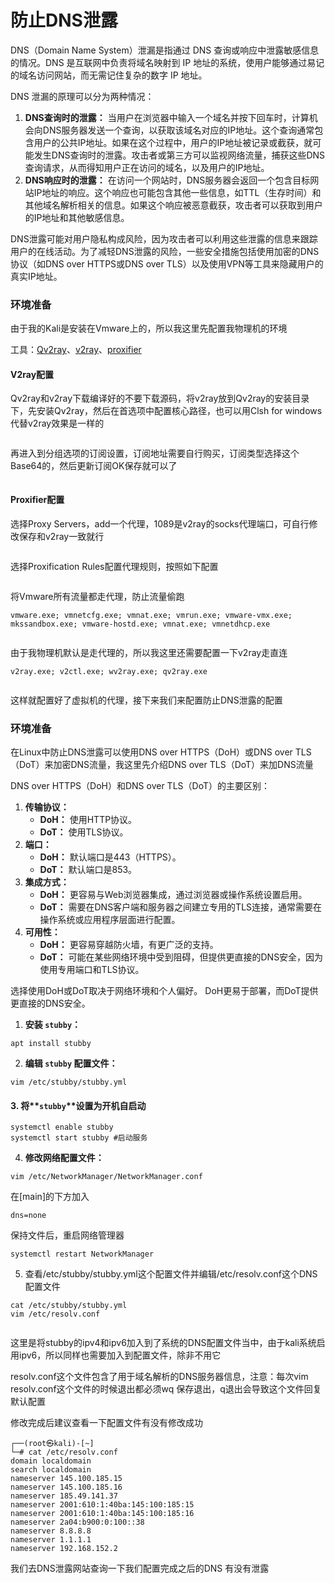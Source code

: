 # 防止DNS泄露

DNS（Domain Name System）泄漏是指通过 DNS 查询或响应中泄露敏感信息的情况。DNS 是互联网中负责将域名映射到 IP 地址的系统，使用户能够通过易记的域名访问网站，而无需记住复杂的数字 IP 地址。

DNS 泄漏的原理可以分为两种情况：

1. **DNS查询时的泄露：** 当用户在浏览器中输入一个域名并按下回车时，计算机会向DNS服务器发送一个查询，以获取该域名对应的IP地址。这个查询通常包含用户的公共IP地址。如果在这个过程中，用户的IP地址被记录或截获，就可能发生DNS查询时的泄露。攻击者或第三方可以监视网络流量，捕获这些DNS查询请求，从而得知用户正在访问的域名，以及用户的IP地址。
2. **DNS响应时的泄露：** 在访问一个网站时，DNS服务器会返回一个包含目标网站IP地址的响应。这个响应也可能包含其他一些信息，如TTL（生存时间）和其他域名解析相关的信息。如果这个响应被恶意截获，攻击者可以获取到用户的IP地址和其他敏感信息。

DNS泄露可能对用户隐私构成风险，因为攻击者可以利用这些泄露的信息来跟踪用户的在线活动。为了减轻DNS泄露的风险，一些安全措施包括使用加密的DNS协议（如DNS over HTTPS或DNS over TLS）以及使用VPN等工具来隐藏用户的真实IP地址。

### 环境准备

由于我的Kali是安装在Vmware上的，所以我这里先配置我物理机的环境

工具：[Qv2ray](https://github.com/Qv2ray/Qv2ray)、[v2ray](https://github.com/v2ray/v2ray-core)、[proxifier](https://www.proxifier.com/)

#### V2ray配置

Qv2ray和v2ray下载编译好的不要下载源码，将v2ray放到Qv2ray的安装目录下，先安装Qv2ray，然后在首选项中配置核心路径，也可以用Clsh for windows 代替v2ray效果是一样的

<figure><img src="../.gitbook/assets/image.png" alt=""><figcaption></figcaption></figure>

再进入到分组选项的订阅设置，订阅地址需要自行购买，订阅类型选择这个Base64的，然后更新订阅OK保存就可以了

<figure><img src="../.gitbook/assets/image (2).png" alt=""><figcaption></figcaption></figure>

#### Proxifier配置

选择Proxy Servers，add一个代理，1089是v2ray的socks代理端口，可自行修改保存和v2ray一致就行

<figure><img src="../.gitbook/assets/image (3).png" alt=""><figcaption></figcaption></figure>

选择Proxification  Rules配置代理规则，按照如下配置

<figure><img src="../.gitbook/assets/image (4).png" alt=""><figcaption></figcaption></figure>

将Vmware所有流量都走代理，防止流量偷跑

```
vmware.exe; vmnetcfg.exe; vmnat.exe; vmrun.exe; vmware-vmx.exe; mkssandbox.exe; vmware-hostd.exe; vmnat.exe; vmnetdhcp.exe
```

<figure><img src="../.gitbook/assets/image (5).png" alt=""><figcaption></figcaption></figure>

由于我物理机默认是走代理的，所以我这里还需要配置一下v2ray走直连

```
v2ray.exe; v2ctl.exe; wv2ray.exe; qv2ray.exe
```

<figure><img src="../.gitbook/assets/image (6).png" alt=""><figcaption></figcaption></figure>

这样就配置好了虚拟机的代理，接下来我们来配置防止DNS泄露的配置



### 环境准备

在Linux中防止DNS泄露可以使用DNS over HTTPS（DoH）或DNS over TLS（DoT）来加密DNS流量，我这里先介绍DNS over TLS（DoT）来加DNS流量

DNS over HTTPS（DoH）和DNS over TLS（DoT）的主要区别：

1. **传输协议：**
   * **DoH：** 使用HTTP协议。
   * **DoT：** 使用TLS协议。
2. **端口：**
   * **DoH：** 默认端口是443（HTTPS）。
   * **DoT：** 默认端口是853。
3. **集成方式：**
   * **DoH：** 更容易与Web浏览器集成，通过浏览器或操作系统设置启用。
   * **DoT：** 需要在DNS客户端和服务器之间建立专用的TLS连接，通常需要在操作系统或应用程序层面进行配置。
4. **可用性：**
   * **DoH：** 更容易穿越防火墙，有更广泛的支持。
   * **DoT：** 可能在某些网络环境中受到阻碍，但提供更直接的DNS安全，因为使用专用端口和TLS协议。

选择使用DoH或DoT取决于网络环境和个人偏好。 DoH更易于部署，而DoT提供更直接的DNS安全。

1. **安装 `stubby`：**

```
apt install stubby
```

2. **编辑 `stubby` 配置文件：**

```
vim /etc/stubby/stubby.yml
```

#### 3. 将**`stubby`**设置为开机自启动

```
systemctl enable stubby
systemctl start stubby #启动服务
```

4. **修改网络配置文件：**

```
vim /etc/NetworkManager/NetworkManager.conf
```

在\[main]的下方加入

```
dns=none
```

保持文件后，重启网络管理器

```
systemctl restart NetworkManager
```

5. 查看/etc/stubby/stubby.yml这个配置文件并编辑/etc/resolv.conf这个DNS 配置文件

```
cat /etc/stubby/stubby.yml
vim /etc/resolv.conf
```

<figure><img src="../.gitbook/assets/image (93).png" alt=""><figcaption></figcaption></figure>

这里是将stubby的ipv4和ipv6加入到了系统的DNS配置文件当中，由于kali系统启用ipv6，所以同样也需要加入到配置文件，除非不用它

resolv.conf这个文件包含了用于域名解析的DNS服务器信息，注意：每次vim resolv.conf这个文件的时候退出都必须wq 保存退出，q退出会导致这个文件回复默认配置

修改完成后建议查看一下配置文件有没有修改成功

```
┌──(root㉿kali)-[~]
└─# cat /etc/resolv.conf
domain localdomain
search localdomain
nameserver 145.100.185.15
nameserver 145.100.185.16
nameserver 185.49.141.37
nameserver 2001:610:1:40ba:145:100:185:15
nameserver 2001:610:1:40ba:145:100:185:16
nameserver 2a04:b900:0:100::38
nameserver 8.8.8.8
nameserver 1.1.1.1
nameserver 192.168.152.2

```

我们去DNS泄露网站查询一下我们配置完成之后的DNS 有没有泄露

<figure><img src="../.gitbook/assets/image (94).png" alt=""><figcaption></figcaption></figure>

<figure><img src="../.gitbook/assets/image (95).png" alt=""><figcaption></figcaption></figure>
